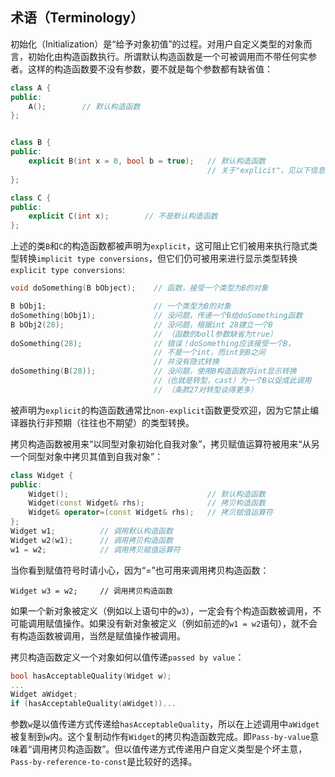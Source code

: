 ## 术语（Terminology）

初始化（Initialization）是“给予对象初值”的过程。对用户自定义类型的对象而言，初始化由构造函数执行。所谓默认构造函数是一个可被调用而不带任何实参者。这样的构造函数要不没有参数，要不就是每个参数都有缺省值：
```c++
class A {
public:
    A();        // 默认构造函数
};


class B {
public:
    explicit B(int x = 0, bool b = true);   // 默认构造函数
                                            // 关于"explicit"，见以下信息
};

class C {
public:
    explicit C(int x);        // 不是默认构造函数
};
```
上述的类`B`和`C`的构造函数都被声明为`explicit`，这可阻止它们被用来执行隐式类型转换`implicit type conversions`，但它们仍可被用来进行显示类型转换`explicit type conversions`:
```c++
void doSomething(B bObject);    // 函数，接受一个类型为B的对象

B bObj1;                        // 一个类型为B的对象
doSomething(bObj1);             // 没问题，传递一个B给doSomething函数
B bObj2(28);                    // 没问题，根据int 28建立一个B
                                // （函数的boll参数缺省为true）
doSomething(28);                // 错误！doSomething应该接受一个B，
                                // 不是一个int，而int到B之间
                                // 并没有隐式转换
doSomething(B(28));             // 没问题，使用B构造函数将int显示转换
                                //（也就是转型，cast）为一个B以促成此调用
                                // （条款27对转型谈得更多）
```
被声明为`explicit`的构造函数通常比`non-explicit`函数更受欢迎，因为它禁止编译器执行非预期（往往也不期望）的类型转换。

拷贝构造函数被用来“以同型对象初始化自我对象”，拷贝赋值运算符被用来“从另一个同型对象中拷贝其值到自我对象”：
```c++
class Widget {
public:
    Widget();                               // 默认构造函数
    Widget(const Widget& rhs);              // 拷贝构造函数
    Widget& operator=(const Widget& rhs);   // 拷贝赋值运算符
};
Widget w1;          // 调用默认构造函数
Widget w2(w1);      // 调用拷贝构造函数
w1 = w2;            // 调用拷贝赋值运算符
```

当你看到赋值符号时请小心，因为“=”也可用来调用拷贝构造函数：
```
Widget w3 = w2;     // 调用拷贝构造函数
```
如果一个新对象被定义（例如以上语句中的`w3`），一定会有个构造函数被调用，不可能调用赋值操作。如果没有新对象被定义（例如前述的`w1 = w2`语句），就不会有构造函数被调用，当然是赋值操作被调用。

拷贝构造函数定义一个对象如何以值传递`passed by value`：
```c++
bool hasAcceptableQuality(Widget w);
...
Widget aWidget;
if (hasAcceptableQuality(aWidget))...
```
参数`w`是以值传递方式传递给`hasAcceptableQuality`，所以在上述调用中`aWidget`被复制到`w`内。这个复制动作有`Widget`的拷贝构造函数完成。即`Pass-by-value`意味着“调用拷贝构造函数”。但以值传递方式传递用户自定义类型是个坏主意，`Pass-by-reference-to-const`是比较好的选择。